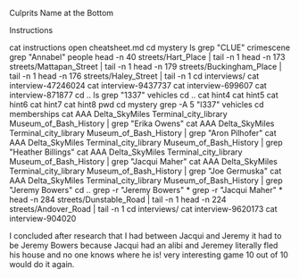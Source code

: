 Culprits Name at the Bottom

Instructions

cat instructions
open cheatsheet.md
cd mystery 
ls
grep "CLUE" crimescene
grep "Annabel" people
head -n 40 streets/Hart_Place | tail -n 1
head -n 173 streets/Mattapan_Street | tail -n 1
head -n 179 streets/Buckingham_Place | tail -n 1
head -n 176 streets/Haley_Street | tail -n 1
cd interviews/
cat interview-47246024
cat interview-9437737
cat interview-699607
cat interview-871877
cd ..
ls
grep "1337" vehicles
cd ..
cat hint4
cat hint5
cat hint6
cat hint7
cat hint8
pwd
cd mystery
grep -A 5 "l337" vehicles
cd memberships
cat AAA Delta_SkyMiles Terminal_city_library Museum_of_Bash_History | grep "Erika Owens"
cat AAA Delta_SkyMiles Terminal_city_library Museum_of_Bash_History | grep "Aron Pilhofer"
cat AAA Delta_SkyMiles Terminal_city_library Museum_of_Bash_History | grep "Heather Billings"
cat AAA Delta_SkyMiles Terminal_city_library Museum_of_Bash_History | grep "Jacqui Maher"
cat AAA Delta_SkyMiles Terminal_city_library Museum_of_Bash_History | grep "Joe Germuska"
cat AAA Delta_SkyMiles Terminal_city_library Museum_of_Bash_History | grep "Jeremy Bowers"
cd ..
grep -r "Jeremy Bowers" *
grep -r "Jacqui Maher" *
head -n 284 streets/Dunstable_Road | tail -n 1
head -n 224 streets/Andover_Road | tail -n 1
cd interviews/
cat interview-9620173
cat interview-904020

I concluded after research that I had between Jacqui and Jeremy it had to be Jeremy Bowers because Jacqui had an alibi and Jeremey literally fled his house and no one knows where he is! very interesting game 10 out of 10 would do it again. 